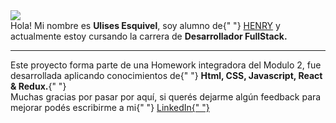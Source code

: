  <div className={styles.infoProyect}>
        <img className={styles.imgProyect} src={yo} />
        <div>
          Hola! Mi nombre es <b>Ulises Esquivel</b>, soy alumno de{" "}
          <a href="soyhenry.com">HENRY</a> y actualmente estoy cursando la
          carrera de <b>Desarrollador FullStack.</b>
          <hr></hr>Este proyecto forma parte de una Homework integradora del
          Modulo 2, fue desarrollada aplicando conocimientos de{" "}
          <b>Html, CSS, Javascript, React & Redux.</b>{" "}
        </div>
      </div>
      <div className={styles.info2Proyect}>
        Muchas gracias por pasar por aquí, si querés dejarme algún feedback para
        mejorar podés escribirme a mi{" "}
        <a href="https://www.linkedin.com/in/ulises-esquivel-981771229/">
          LinkedIn{" "}
        </a>
      </div>
